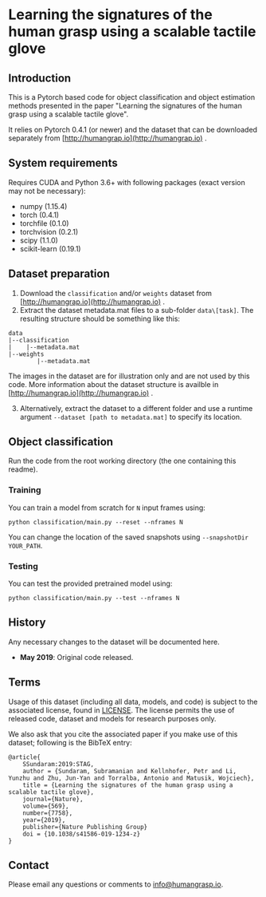 # Learning the signatures of the human grasp using a scalable tactile glove

## Introduction
This is a Pytorch based code for object classification and object estimation methods presented in the paper "Learning the signatures of the human grasp using a scalable tactile glove".

It relies on Pytorch 0.4.1 (or newer) and the dataset that can be downloaded separately from [http://humangrap.io](http://humangrap.io) .


## System requirements

Requires CUDA and Python 3.6+ with following packages (exact version may not be necessary):

* numpy (1.15.4)
* torch (0.4.1)
* torchfile (0.1.0)
* torchvision (0.2.1)
* scipy (1.1.0)
* scikit-learn (0.19.1)

## Dataset preparation

1. Download the `classification` and/or `weights` dataset from [http://humangrap.io](http://humangrap.io) .
2. Extract the dataset metadata.mat files to a sub-folder `data\[task]`. The resulting structure should be something like this:
```
data
|--classification
|    |--metadata.mat
|--weights
        |--metadata.mat
```
The images in the dataset are for illustration only and are not used by this code. More information about the dataset structure is availble in [http://humangrap.io](http://humangrap.io) .

3. Alternatively, extract the dataset to a different folder and use a runtime argument `--dataset [path to metadata.mat]` to specify its location.

## Object classification

Run the code from the root working directory (the one containing this readme).

### Training
You can train a model from scratch for `N` input frames using:
```
python classification/main.py --reset --nframes N
```
You can change the location of the saved snapshots using `--snapshotDir YOUR_PATH`.

### Testing
You can test the provided pretrained model using:
```
python classification/main.py --test --nframes N
```

## History
Any necessary changes to the dataset will be documented here.

* **May 2019**: Original code released.

## Terms
Usage of this dataset (including all data, models, and code) is subject to the associated license, found in [LICENSE](http://humangrasp.io/license.html). The license permits the use of released code, dataset and models for research purposes only.

We also ask that you cite the associated paper if you make use of this dataset; following is the BibTeX entry:

```
@article{
	SSundaram:2019:STAG,
	author = {Sundaram, Subramanian and Kellnhofer, Petr and Li, Yunzhu and Zhu, Jun-Yan and Torralba, Antonio and Matusik, Wojciech},
	title = {Learning the signatures of the human grasp using a scalable tactile glove},
	journal={Nature},
	volume={569},
	number={7758},
	year={2019},
	publisher={Nature Publishing Group}
	doi = {10.1038/s41586-019-1234-z}
}
```




## Contact

Please email any questions or comments to [info@humangrasp.io](mailto:info@humangrasp.io).
